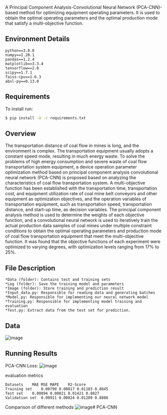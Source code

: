 
A Principal Component Analysis-Convolutional Neural Network (PCA-CNN)-based method for optimizing equipment operating parameters. It is used to obtain the optimal operating parameters and the optimal production mode that satisfy a multi-objective function.

## Environment Details
```
python==3.8.8
numpy==1.20.1
pandas==1.2.4
matplotlib==3.3.4
tensorflow==2.8
scipy==1.7.1
faiss-cpu==1.6.3
absl-py==0.13.0
```

## Requirements

To install run:
```bash
$ pip install -U -r requirements.txt
```

## Overview
The transportation distance of coal flow in mines is long, and the environment is complex. The transportation equipment usually adopts a constant speed mode, resulting in much energy waste. To solve the problems of high energy consumption and severe waste of coal flow transportation system equipment, a device operation parameter optimization method based on principal component analysis convolutional neural network (PCA-CNN) is proposed based on analyzing the characteristics of coal flow transportation system. A multi-objective function has been established with the transportation time, transportation cost, and equipment utilization rate of coal mine belt conveyors and other equipment as optimization objectives, and the operation variables of transportation equipment, such as transportation speed, transportation distance, and start-up time, as decision variables. The principal component analysis method is used to determine the weights of each objective function, and a convolutional neural network is used to iteratively train the actual production data samples of coal mines under multiple constraint conditions to obtain the optimal operating parameters and production mode of coal flow transportation equipment that meet the multi-objective function. It was found that the objective functions of each experiment were optimized to varying degrees, with optimization levels ranging from 17% to 25%.

## File Description
```
*Data (folder): Contains test and training sets
*Log (folder): Save the training model and parameters
*Image (folder): Store training and prediction result
*Input_data.py: Responsible for reading data and generating batches
*Model.py: Responsible for implementing our neural network model
*Training.py: Responsible for implementing model training and evaluation
*Test.py: Extract data from the test set for prediction.
```
##  Data
![image](https://github.com/ydd-bytu/PCA-CNN/assets/73636410/74f4dfaf-5eb6-49c9-84c7-76b722593d99)

## Running Results
PCA-CNN Loss:
![image](https://github.com/ydd-bytu/PCA-CNN/assets/73636410/7d0949e5-fd14-4912-861a-11d273e36d9b)

evaluation metrics
```
Datasets	MAE	MSE	MAPE	R2-Score
Training set	0.00790	0.00017	0.01183	0.8845
Test set	0.00894	0.00021	0.01421	0.8827
Validation set	0.00911	0.00024	0.01209	0.8806
```
Comparison of different methods
![image](https://github.com/ydd-bytu/PCA-CNN/assets/73636410/a7c56c79-f33f-4c40-ab58-456520642bc0)# PCA-CNN
